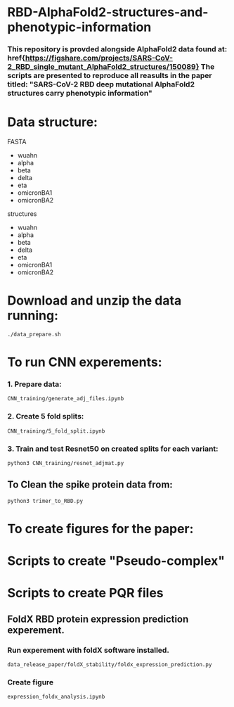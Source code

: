 # RBD-AlphaFold2-structures-and-phenotypic-information

### This repository is provded alongside AlphaFold2 data found at: href{https://figshare.com/projects/SARS-CoV-2_RBD_single_mutant_AlphaFold2_structures/150089} The scripts are presented to reproduce all reasults in the paper titled: "SARS-CoV-2 RBD deep mutational AlphaFold2 structures carry phenotypic information"

# Data structure:

FASTA

- wuahn
- alpha 
- beta
- delta
- eta
- omicronBA1
- omicronBA2

structures

- wuahn
- alpha 
- beta
- delta
- eta
- omicronBA1
- omicronBA2



# Download and unzip the data running:
`./data_prepare.sh`

# To run CNN experements: 
### 1. Prepare data:
`CNN_training/generate_adj_files.ipynb`
### 2. Create 5 fold splits:
`CNN_training/5_fold_split.ipynb`
### 3. Train and test Resnet50 on created splits for each variant:
`python3 CNN_training/resnet_adjmat.py`

## To Clean the spike protein data from: 
`python3 trimer_to_RBD.py`

# To create figures for the paper:

# Scripts to create "Pseudo-complex"

# Scripts to create PQR files

## FoldX RBD protein expression prediction experement.
### Run experement with foldX software installed.
`data_release_paper/foldX_stability/foldx_expression_prediction.py`
### Create figure
`expression_foldx_analysis.ipynb`